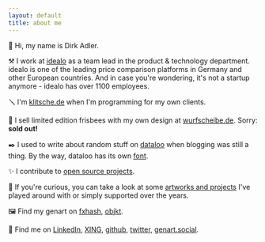 ```yaml
---
layout: default
title: about me
---
```


👋 Hi, my name is Dirk Adler.

⚒️ I work at [idealo](https://jobs.idealo.com/l/en/uber-uns) as a team lead in the product & technology department. idealo is one of the leading price comparison platforms in Germany and
other European countries. And in case you're wondering, it's not a startup anymore - idealo has over 1100 employees.

🪛 I'm [klitsche.de](https://klitsche.de/) when I'm programming for my own clients.

🥏 I sell limited edition frisbees with my own design at [wurfscheibe.de](https://wurfscheibe.de/). Sorry: __sold out!__

✒️ I used to write about random stuff on [dataloo](https://dataloo.de/) when blogging was still a thing. By the way, dataloo has its own [font](https://dataloo.de/der-dataloo-font).

✨ I contribute to [open source projects](https://dirx.dev/open-source-projects/).

🎨 If you're curious, you can take a look at some [artworks and projects](https://dirx.dev/artworks-and-projects/) I've played around with or simply supported over the years.

🖼️ Find my genart on [fxhash](https://www.fxhash.xyz/u/dirx), [objkt](https://objkt.com/profile/dirx/created).

💛 Find me on [LinkedIn](https://www.linkedin.com/in/dirk-adler-3b484091/), [XING](https://www.xing.com/profile/DirkAlban_Adler), [github](https://github.com/dirx), [twitter](https://twitter.com/d_rx), [genart.social](https://genart.social/@dirx).
